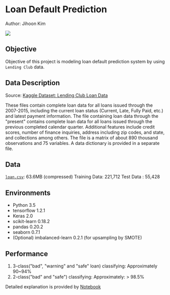 # Loan Default Prediction

Author: Jihoon Kim

<img src="http://jihoon-kim.synology.me/wp-content/uploads/2017/07/LOAN.jpg">

## Objective
Objective of this project is modeling loan default prediction system by using `Lending Club` data.

## Data Description
Source: [Kaggle Dataset: Lending Club Loan Data](https://www.kaggle.com/wendykan/lending-club-loan-data)

These files contain complete loan data for all loans issued through the 2007-2015, including the current loan status (Current, Late, Fully Paid, etc.) and latest payment information. The file containing loan data through the "present" contains complete loan data for all loans issued through the previous completed calendar quarter. Additional features include credit scores, number of finance inquiries, address including zip codes, and state, and collections among others. The file is a matrix of about 890 thousand observations and 75 variables. A data dictionary is provided in a separate file.

## Data
[`loan.csv`](https://github.com/jihoon1990/Loan_Default_Prediction/blob/master/data/loan.csv.7z): 63.6MB (compressed)
Training Data: 221,712
Test Data    : 55,428

## Environments
* Python 3.5
* tensorflow 1.2.1
* Keras 2.0
* scikit-learn 0.18.2
* pandas 0.20.2
* seaborn 0.7.1
* (Optional) imbalanced-learn 0.2.1 (for upsampling by SMOTE)

## Performance
1. 3-class("bad", "warning" and "safe" loan) classifying: Approximately 90~94%
2. 2-class("bad" and "safe") classifying: Approximately: > 98.5%

Detailed explanation is provided by [Notebook](https://nbviewer.jupyter.org/github/jihoon1990/Loan_Default_Prediction/blob/master/Loan_Default_Prediction.ipynb)
